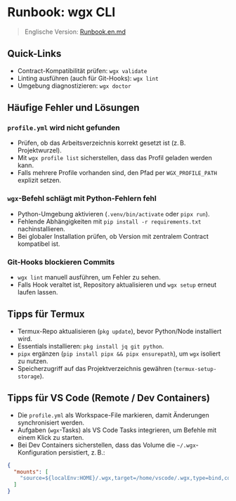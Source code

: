# Runbook: wgx CLI

> Englische Version: [Runbook.en.md](Runbook.en.md)

## Quick-Links

- Contract-Kompatibilität prüfen: `wgx validate`
- Linting ausführen (auch für Git-Hooks): `wgx lint`
- Umgebung diagnostizieren: `wgx doctor`

## Häufige Fehler und Lösungen

### `profile.yml` wird nicht gefunden

- Prüfen, ob das Arbeitsverzeichnis korrekt gesetzt ist (z. B. Projektwurzel).
- Mit `wgx profile list` sicherstellen, dass das Profil geladen werden kann.
- Falls mehrere Profile vorhanden sind, den Pfad per `WGX_PROFILE_PATH` explizit setzen.

### `wgx`-Befehl schlägt mit Python-Fehlern fehl

- Python-Umgebung aktivieren (`.venv/bin/activate` oder `pipx run`).
- Fehlende Abhängigkeiten mit `pip install -r requirements.txt` nachinstallieren.
- Bei globaler Installation prüfen, ob Version mit zentralem Contract kompatibel ist.

### Git-Hooks blockieren Commits

- `wgx lint` manuell ausführen, um Fehler zu sehen.
- Falls Hook veraltet ist, Repository aktualisieren und `wgx setup` erneut laufen lassen.

## Tipps für Termux

- Termux-Repo aktualisieren (`pkg update`), bevor Python/Node installiert wird.
- Essentials installieren: `pkg install jq git python`.
- `pipx` ergänzen (`pip install pipx && pipx ensurepath`), um `wgx` isoliert zu nutzen.
- Speicherzugriff auf das Projektverzeichnis gewähren (`termux-setup-storage`).

## Tipps für VS Code (Remote / Dev Containers)

- Die `profile.yml` als Workspace-File markieren, damit Änderungen synchronisiert werden.
- Aufgaben (`wgx`-Tasks) als VS Code Tasks integrieren, um Befehle mit einem Klick zu starten.
- Bei Dev Containers sicherstellen, dass das Volume die `~/.wgx`-Konfiguration persistiert, z. B.:

```json
{
  "mounts": [
    "source=${localEnv:HOME}/.wgx,target=/home/vscode/.wgx,type=bind,consistency=cached"
  ]
}
```
